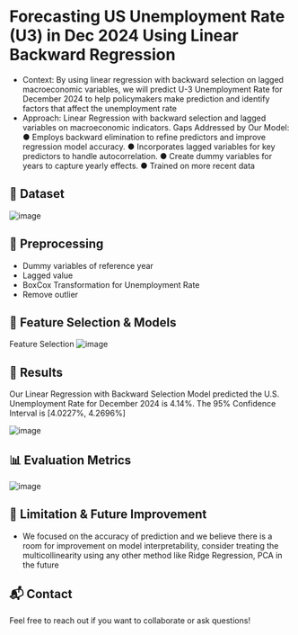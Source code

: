 # Forecasting US Unemployment Rate (U3) in Dec 2024 Using Linear Backward Regression

- Context:  By using linear regression with backward selection on lagged macroeconomic variables, we will predict U-3 Unemployment Rate for December 2024 to help policymakers make prediction and identify factors that affect the unemployment rate
- Approach:
Linear Regression with backward selection and lagged variables on macroeconomic indicators.
Gaps Addressed by Our Model: 
● Employs backward elimination to refine predictors and improve regression model accuracy.
● Incorporates lagged variables for key predictors to handle autocorrelation. 
● Create dummy variables for years to capture yearly effects.
● Trained on more recent data

## 📁 Dataset
![image](https://github.com/user-attachments/assets/b4c1681b-d567-4ddd-8618-1ec2987b443b)

## 🔧 Preprocessing
- Dummy variables of reference year
- Lagged value
- BoxCox Transformation for Unemployment Rate
- Remove outlier

## 🧠 Feature Selection & Models
Feature Selection
![image](https://github.com/user-attachments/assets/2deab582-4210-4dea-8230-4f77695dd8a7)

## 🧪 Results
Our Linear Regression with Backward Selection Model predicted the U.S. Unemployment Rate for December 2024 is 4.14%. The 95% Confidence Interval is [4.0227%, 4.2696%]

![image](https://github.com/user-attachments/assets/bab18e09-2bc7-44be-8d44-089d077065d7)

## 📊 Evaluation Metrics
![image](https://github.com/user-attachments/assets/f5a8188a-064c-4f9c-9bb8-854244bbf9dc)

## 📌 Limitation & Future Improvement
- We focused on the accuracy of prediction and we believe there is a room for improvement on model 
interpretability, consider treating the multicollinearity using any other method like Ridge Regression, 
PCA in the future

## 📬 Contact
Feel free to reach out if you want to collaborate or ask questions!

